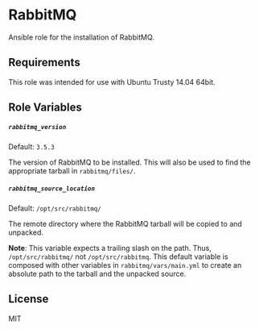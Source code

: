 RabbitMQ
=========
Ansible role for the installation of RabbitMQ.

Requirements
------------
This role was intended for use with Ubuntu Trusty 14.04 64bit.

Role Variables
--------------
##### `rabbitmq_version`

Default: `3.5.3`

The version of RabbitMQ to be installed. This will also be used to find the appropriate tarball in `rabbitmq/files/`.

##### `rabbitmq_source_location`
Default: `/opt/src/rabbitmq/`

The remote directory where the RabbitMQ tarball will be copied to and unpacked.

**Note**: This variable expects a trailing slash on the path. Thus, `/opt/src/rabbitmq/` not `/opt/src/rabbitmq`. This default variable is composed with other variables in `rabbitmq/vars/main.yml` to create an absolute path to the tarball and the unpacked source. 

License
-------
MIT
